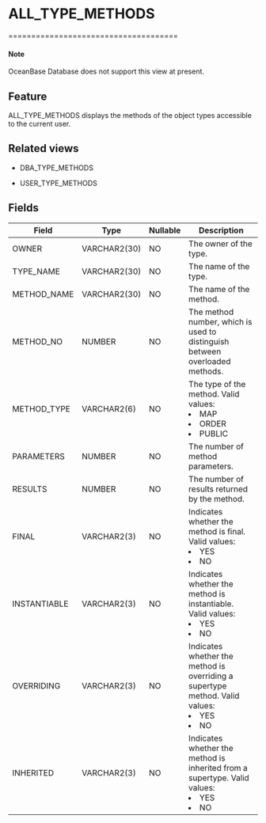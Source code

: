 # ALL_TYPE_METHODS

=====================================

<main id="notice" type='explain'>
    <h4>Note</h4>
    <p>OceanBase Database does not support this view at present. </p>
  </main>

## Feature

ALL_TYPE_METHODS displays the methods of the object types accessible to the current user.

## Related views

* DBA_TYPE_METHODS

* USER_TYPE_METHODS

## Fields

| **Field**    | **Type**     | **Nullable** | **Description**                                                                                 |
|--------------|--------------|--------------|-------------------------------------------------------------------------------------------------|
| OWNER        | VARCHAR2(30) | NO           | The owner of the type.                                                                          |
| TYPE_NAME    | VARCHAR2(30) | NO           | The name of the type.                                                                           |
| METHOD_NAME  | VARCHAR2(30) | NO           | The name of the method.                                                                         |
| METHOD_NO    | NUMBER       | NO           | The method number, which is used to distinguish between overloaded methods.                     |
| METHOD_TYPE  | VARCHAR2(6)  | NO           | The type of the method. Valid values: <li> MAP   <li> ORDER   <li> PUBLIC                       |
| PARAMETERS   | NUMBER       | NO           | The number of method parameters.                                                                |
| RESULTS      | NUMBER       | NO           | The number of results returned by the method.                                                   |
| FINAL        | VARCHAR2(3)  | NO           | Indicates whether the method is final. Valid values: <li> YES   <li> NO                         |
| INSTANTIABLE | VARCHAR2(3)  | NO           | Indicates whether the method is instantiable. Valid values: <li> YES   <li> NO                  |
| OVERRIDING   | VARCHAR2(3)  | NO           | Indicates whether the method is overriding a supertype method. Valid values: <li> YES   <li> NO |
| INHERITED    | VARCHAR2(3)  | NO           | Indicates whether the method is inherited from a supertype. Valid values: <li> YES   <li> NO    |
